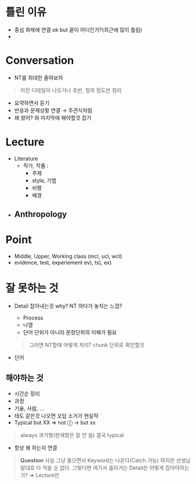 # 틀린 이유
- 중심 화제에 연결 ok but 끝이 어디인가?(최근에 많이 틀림)
- 


# Conversation
- NT를 최대한 줄여보자
>미친 디테일이 나오거나 초반, 정의 정도만 정리
- 요약하면서 듣기
- 반응과 문제상황 연결 &rightarrow; 주관식처럼
- 왜 왔어? 와 마지막에 해야할것 잡기


# Lecture
- Literature
	- 작가, 작품 : 
		- 주제
		- style, 기법
		- 비평
		- 배경
- Anthropology
	- 


# Point
- Middle, Upper, Working  class (mcl, ucl, wcl)
- evidence, test, experiement ev), ts), ex)


# 잘 못하는 것
-  Detail 잡아내는것
	why? NT 하다가 놓치는 느낌? 
	-  Process
	-  나열
	- 단어 단위가 아니라 문장단위의 이해가 필요
	>그러면 NT할때 어떻게 처리?
	>chunk 단위로 확인할것 
	
	


- 단어


## 해야하는 것
- 시간순 정리   
- 과정              
- 기술, 사람, $\dots$
- 태도 같은것 나오면 오답 소거가 현실적
- Typical but XX &Rightarrow; not ⓣ &rightarrow; but xx
> always 과거형(현재형은 잘 안 씀) 결국 typical
- 항상 왜 하는지 연결





> **Question**
> 사실 그냥 들으면서 Keyword는 나온다(Catch 가능) 하지만 선생님 말대로 다 적을 순 없다.
> 그렇다면 여기서 흘러가는 Detail은 어떻게 잡아야하는가?
> &Rightarrow; Lecture만

